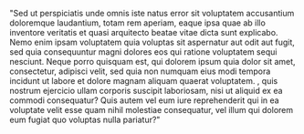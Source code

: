 "Sed ut perspiciatis unde omnis iste natus error sit voluptatem 
accusantium doloremque laudantium, totam rem aperiam, eaque ipsa 
quae ab illo inventore veritatis et quasi arquitecto beatae vitae 
dicta sunt explicabo. Nemo enim ipsam voluptatem quia voluptas sit 
aspernatur aut odit aut fugit, sed quia consequuntur magni dolores 
eos qui ratione voluptatem sequi nesciunt. Neque porro quisquam est, 
qui dolorem ipsum quia dolor sit amet, consectetur, adipisci velit, 
sed quia non numquam eius modi tempora incidunt ut labore et dolore 
magnam aliquam quaerat voluptatem. , quis nostrum ejercicio ullam 
corporis suscipit laboriosam, nisi ut aliquid ex ea commodi 
consequatur? Quis autem vel eum iure reprehenderit qui in ea 
voluptate velit esse quam nihil molestiae consequatur, vel illum qui 
dolorem eum fugiat quo voluptas nulla pariatur?"   
